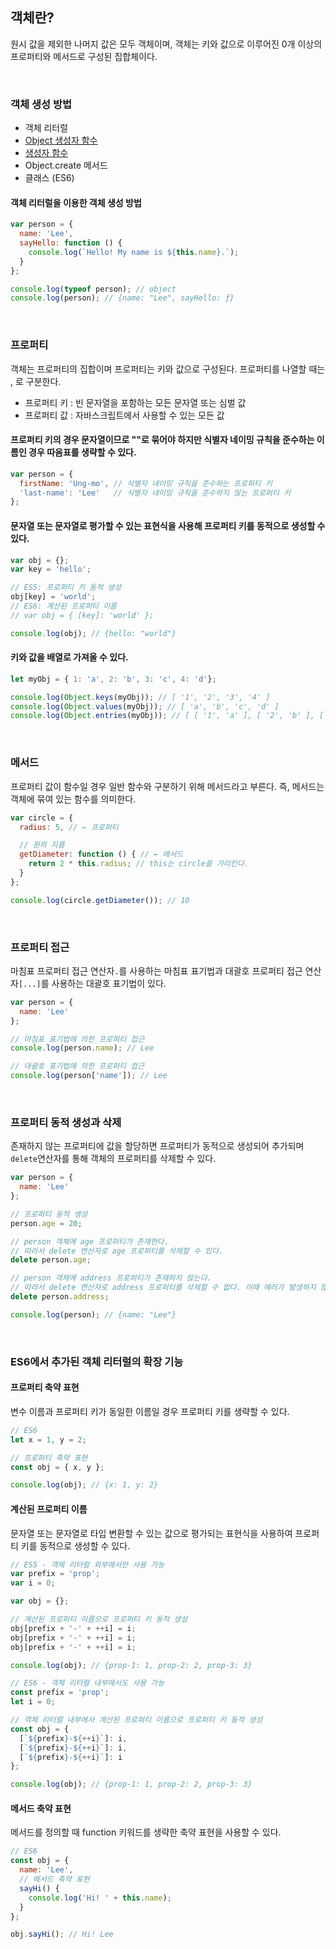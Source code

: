 ## 객체란?
원시 값을 제외한 나머지 값은 모두 객체이며, 객체는 키와 값으로 이루어진 0개 이상의 프로퍼티와 메서드로 구성된 집합체이다.


<br/>


### 객체 생성 방법
- 객체 리터럴
- [Object 생성자 함수](https://github.com/boyon99/TIL/blob/main/js/2023-01-03-object-constructor.md)
- [생성자 함수](https://github.com/boyon99/TIL/blob/main/js/2023-01-03-object-constructor.md)
- Object.create 메서드
- 클래스 (ES6)


#### 객체 리터럴을 이용한 객체 생성 방법
```javascript
var person = {
  name: 'Lee',
  sayHello: function () {
    console.log(`Hello! My name is ${this.name}.`);
  }
};

console.log(typeof person); // object
console.log(person); // {name: "Lee", sayHello: ƒ}
```


<br/>


### 프로퍼티 
객체는 프로퍼티의 집합이며 프로퍼티는 키와 값으로 구성된다. 프로퍼티를 나열할 때는 , 로 구분한다.
- 프로퍼티 키 : 빈 문자열을 포함하는 모든 문자열 또는 심벌 값
- 프로퍼티 값 : 자바스크립트에서 사용할 수 있는 모든 값
#### 프로퍼티 키의 경우 문자열이므로 ""로 묶어야 하지만 식별자 네이밍 규칙을 준수하는 이름인 경우 따음표를 생략할 수 있다.
```javascript
var person = {
  firstName: 'Ung-mo', // 식별자 네이밍 규칙을 준수하는 프로퍼티 키
  'last-name': 'Lee'   // 식별자 네이밍 규칙을 준수하지 않는 프로퍼티 키
};
```
#### 문자열 또는 문자열로 평가할 수 있는 표현식을 사용해 프로퍼티 키를 동적으로 생성할 수 있다.
```javascript
var obj = {};
var key = 'hello';

// ES5: 프로퍼티 키 동적 생성
obj[key] = 'world';
// ES6: 계산된 프로퍼티 이름
// var obj = { [key]: 'world' };

console.log(obj); // {hello: "world"}
```
#### 키와 값을 배열로 가져올 수 있다.
```js
let myObj = { 1: 'a', 2: 'b', 3: 'c', 4: 'd'};

console.log(Object.keys(myObj)); // [ '1', '2', '3', '4' ]
console.log(Object.values(myObj)); // [ 'a', 'b', 'c', 'd' ]
console.log(Object.entries(myObj)); // [ [ '1', 'a' ], [ '2', 'b' ], [ '3', 'c' ], [ '4', 'd' ] ]
```

<br/>


### 메서드
프로퍼티 값이 함수일 경우 일반 함수와 구분하기 위해 메서드라고 부른다. 즉, 메서드는 객체에 묶여 있는 함수를 의미한다.
```javascript
var circle = {
  radius: 5, // ← 프로퍼티

  // 원의 지름
  getDiameter: function () { // ← 메서드
    return 2 * this.radius; // this는 circle을 가리킨다.
  }
};

console.log(circle.getDiameter()); // 10
```


<br/>


### 프로퍼티 접근
마침표 프로퍼티 접근 연산자`.`를 사용하는 마침표 표기법과 대괄호 프로퍼티 접근 연산자`[...]`를 사용하는 대괄호 표기법이 있다.
```javascript
var person = {
  name: 'Lee'
};

// 마침표 표기법에 의한 프로퍼티 접근
console.log(person.name); // Lee

// 대괄호 표기법에 의한 프로퍼티 접근
console.log(person['name']); // Lee
```


<br/>


### 프로퍼티 동적 생성과 삭제 
존재하지 않는 프로퍼티에 값을 할당하면 프로퍼티가 동적으로 생성되어 추가되며 `delete`연산자를 통해 객체의 프로퍼티를 삭제할 수 있다.
```javascript
var person = {
  name: 'Lee'
};

// 프로퍼티 동적 생성
person.age = 20;

// person 객체에 age 프로퍼티가 존재한다.
// 따라서 delete 연산자로 age 프로퍼티를 삭제할 수 있다.
delete person.age;

// person 객체에 address 프로퍼티가 존재하지 않는다.
// 따라서 delete 연산자로 address 프로퍼티를 삭제할 수 없다. 이때 에러가 발생하지 않는다.
delete person.address;

console.log(person); // {name: "Lee"}
```


<br/>


### ES6에서 추가된 객체 리터럴의 확장 기능
#### 프로퍼티 축약 표현
변수 이름과 프로퍼티 키가 동일한 이름일 경우 프로퍼티 키를 생략할 수 있다.
```javascript
// ES6
let x = 1, y = 2;

// 프로퍼티 축약 표현
const obj = { x, y };

console.log(obj); // {x: 1, y: 2}
```
#### 계산된 프로퍼티 이름
문자열 또는 문자열로 타입 변환할 수 있는 값으로 평가되는 표현식을 사용하여 프로퍼티 키를 동적으로 생성할 수 있다.
```javascript
// ES5 - 객체 리터럴 외부에서만 사용 가능
var prefix = 'prop';
var i = 0;

var obj = {};

// 계산된 프로퍼티 이름으로 프로퍼티 키 동적 생성
obj[prefix + '-' + ++i] = i;
obj[prefix + '-' + ++i] = i;
obj[prefix + '-' + ++i] = i;

console.log(obj); // {prop-1: 1, prop-2: 2, prop-3: 3}
```
```javascript
// ES6 - 객체 리터럴 내부에서도 사용 가능
const prefix = 'prop';
let i = 0;

// 객체 리터럴 내부에서 계산된 프로퍼티 이름으로 프로퍼티 키 동적 생성
const obj = {
  [`${prefix}-${++i}`]: i,
  [`${prefix}-${++i}`]: i,
  [`${prefix}-${++i}`]: i
};

console.log(obj); // {prop-1: 1, prop-2: 2, prop-3: 3}
```
#### 메서드 축약 표현
메서드를 정의할 때 function 키워드를 생략한 축약 표현을 사용할 수 있다.
```javascript
// ES6
const obj = {
  name: 'Lee',
  // 메서드 축약 표현
  sayHi() {
    console.log('Hi! ' + this.name);
  }
};

obj.sayHi(); // Hi! Lee
```

